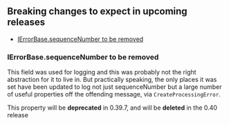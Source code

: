 ## Breaking changes to expect in upcoming releases

- [IErrorBase.sequenceNumber to be removed](#IErrorBase.sequenceNumber-to-be-removed)

### IErrorBase.sequenceNumber to be removed
This field was used for logging and this was probably not the right abstraction for it to live in.
But practically speaking, the only places it was set have been updated to log not just sequenceNumber
but a large number of useful properties off the offending message, via `CreateProcessingError`.

This property will be __deprecated__ in 0.39.7, and will be __deleted__ in the 0.40 release
